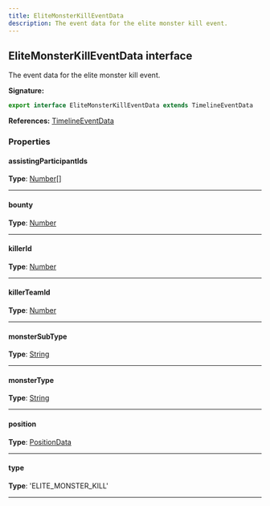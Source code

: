 ```yaml
---
title: EliteMonsterKillEventData
description: The event data for the elite monster kill event.
---
```


## EliteMonsterKillEventData interface

The event data for the elite monster kill event.

**Signature:**

```ts
export interface EliteMonsterKillEventData extends TimelineEventData 
```

**References:** [TimelineEventData](/api/timelineeventdata)

### Properties

#### assistingParticipantIds



**Type**: [Number](https://developer.mozilla.org/en-US/docs/Web/JavaScript/Reference/Global_Objects/Number)[]

---

#### bounty



**Type**: [Number](https://developer.mozilla.org/en-US/docs/Web/JavaScript/Reference/Global_Objects/Number)

---

#### killerId



**Type**: [Number](https://developer.mozilla.org/en-US/docs/Web/JavaScript/Reference/Global_Objects/Number)

---

#### killerTeamId



**Type**: [Number](https://developer.mozilla.org/en-US/docs/Web/JavaScript/Reference/Global_Objects/Number)

---

#### monsterSubType



**Type**: [String](https://developer.mozilla.org/en-US/docs/Web/JavaScript/Reference/Global_Objects/String)

---

#### monsterType



**Type**: [String](https://developer.mozilla.org/en-US/docs/Web/JavaScript/Reference/Global_Objects/String)

---

#### position



**Type**: [PositionData](/api/positiondata)

---

#### type



**Type**: 'ELITE_MONSTER_KILL'

---


